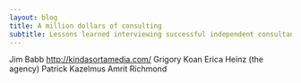 ```yaml
---
layout: blog
title: A million dollars of consulting
subtitle: Lessons learned interviewing successful independent consultants
---
```


Jim Babb
http://kindasortamedia.com/
Grigory Koan
Erica Heinz (the agency)
Patrick Kazelmus
Amrit Richmond





